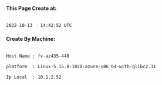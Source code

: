
   
#### This Page Create at:

```bash

2022-10-13 - 14:42:52 UTC

```

#### Create By Machine:

```bash

Host Name : fv-az435-448

platform  : Linux-5.15.0-1020-azure-x86_64-with-glibc2.31

Ip Local  : 10.1.2.52

```

